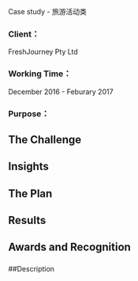 Case study - 旅游活动类

### Client：
FreshJourney Pty Ltd
### Working Time：
December 2016 -  Feburary 2017
### Purpose：

## The Challenge
###

## Insights
###

## The Plan
###

## Results
###

## Awards and Recognition
###

##Description